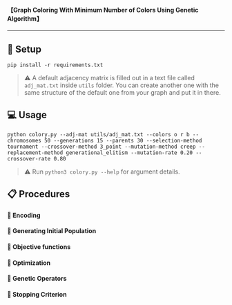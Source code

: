 


#### 【Graph Coloring With Minimum Number of Colors Using Genetic Algorithm】

---

## 🔧 Setup

```console
pip install -r requirements.txt
```

> ⚠️ A default adjacency matrix is filled out in a text file called `adj_mat.txt` inside `utils` folder. You can create another one with the same structure of the default one from your graph and put it in there.

## 💻 Usage

```console
python colory.py --adj-mat utils/adj_mat.txt --colors o r b --chromosomes 50 --generations 15 --parents 30 --selection-method tournament --crossover-method 3_point --mutation-method creep --replacement-method generational_elitism --mutation-rate 0.20 --crossover-rate 0.80

```

> ⚠️ Run `python3 colory.py --help` for argument details.

## 📋 Procedures

#### 📌 Encoding

#### 📌 Generating Initial Population

#### 📌 Objective functions

#### 📌 Optimization

#### 📌 Genetic Operators

#### 📌 Stopping Criterion